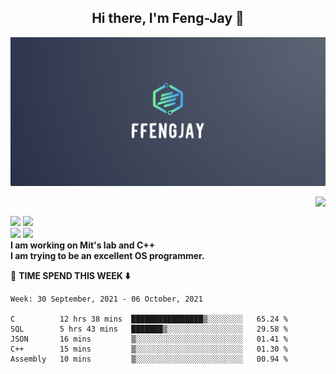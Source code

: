 <h2 align="center"> Hi there, I'm Feng-Jay 👋 </h2>  

![](https://github.com/Feng-Jay/DataStruct/blob/master/Image/1.png)  

<img align="right" src="https://github-readme-stats.vercel.app/api?username=Feng-Jay&show_icons=true&icon_color=CE1D2D&text_color=718096&bg_color=ffffff&hide_title=true" />


&emsp;

![](https://visitor-badge.glitch.me/badge?page_id=Feng-Jay.readme)
![](https://img.shields.io/badge/Concentrate-Cpp-blue)  
![](https://img.shields.io/badge/Rust-primer-orange)
![](https://img.shields.io/badge/Target-OS-9cf)  
**I am working on Mit's lab and C++**  
**I am trying to be an excellent OS programmer.**  


📘 **TIME SPEND THIS WEEK ⬇️**
<!--START_SECTION:waka-->
```text
Week: 30 September, 2021 - 06 October, 2021

C          12 hrs 38 mins  ████████████████▒░░░░░░░░   65.24 % 
SQL        5 hrs 43 mins   ███████▒░░░░░░░░░░░░░░░░░   29.58 % 
JSON       16 mins         ▒░░░░░░░░░░░░░░░░░░░░░░░░   01.41 % 
C++        15 mins         ▒░░░░░░░░░░░░░░░░░░░░░░░░   01.30 % 
Assembly   10 mins         ▒░░░░░░░░░░░░░░░░░░░░░░░░   00.94 % 
```
<!--END_SECTION:waka-->
